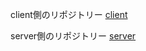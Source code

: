 client側のリポジトリー [client](https://github.com/Ogata-Kazuyoshi/docker-fullstack-react-kotlin-client)

server側のリポジトリー [server](https://github.com/Ogata-Kazuyoshi/docker-fullstack-react-kotlin-server)
